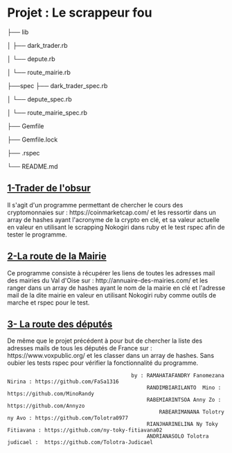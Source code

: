 

<h1>Projet : Le scrappeur fou</h1>


├── lib

│       	├── dark_trader.rb

│      		└── depute.rb

│		└── route_mairie.rb


├──spec 	├── dark_trader_spec.rb
		
│		└── depute_spec.rb

│		└── route_mairie_spec.rb


├── Gemfile

├── Gemfile.lock

├── .rspec

└── README.md 


<h2><u> 1-Trader de l'obsur </u></h2>

<p>Il s'agit d'un programme permettant de chercher le cours des cryptomonnaies sur : https://coinmarketcap.com/
et les ressortir dans un array de hashes ayant l'acronyme de la crypto en clé, et sa valeur actuelle en valeur en utilisant le scrapping Nokogiri dans ruby et le test rspec afin de tester le programme.</p>

<h2><u>2-La route de la Mairie</u></h2>

<p> Ce programme consiste à récupérer les liens de toutes les adresses mail des mairies du Val d'Oise sur : http://annuaire-des-mairies.com/
et les ranger dans un array de hashes ayant le nom de la mairie en clé et l'adresse mail de la dite mairie en valeur en utilisant Nokogiri ruby comme outils de marche et rspec pour le test.</p>


<h2><u>3- La route des députés</u></h2>

<p> De même que le projet précédent à pour but de chercher la liste des adresses mails de tous les députés de France sur : 
https://www.voxpublic.org/ et les classer dans un array de hashes. Sans oubier les tests rspec pour vérifier la fonctionnalité du programme. </p>



											by : RAMAHATAFANDRY Fanomezana Nirina : https://github.com/FaSa1316 
 											     RANDIMBIARILANTO  Mino : https://github.com/MinoRandy
 											     RABEMIARINTSOA Anny Zo : https://github.com/Annyzo
 										             RABEARIMANANA Tolotry ny Avo : https://github.com/Tolotra0977
 											     RIANJHARINELINA Ny Toky Fitiavana : https://github.com/ny-toky-fitiavana02
											     ANDRIANASOLO Tolotra judicael :  https://github.com/Tolotra-Judicael
